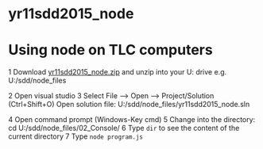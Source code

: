 # yr11sdd2015_node


# Using node on TLC computers

1 Download [yr11sdd2015_node.zip](https://github.com/stlukesdy/yr11sdd2015_node/releases/download/1.0/yr11sdd2015_node.zip) and unzip into your U: drive e.g.
    U:/sdd/node_files


2 Open visual studio 
3 Select File --> Open --> Project/Solution (Ctrl+Shift+O)
    Open solution file: U:/sdd/node_files/yr11sdd2015_node.sln

4 Open command prompt (Windows-Key cmd)
5 Change into the directory:
    cd U:/sdd/node_files/02_Console/
6 Type `dir` to see the content of the current directory
7 Type `node program.js`

